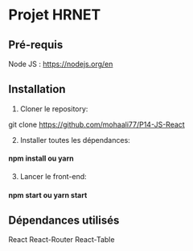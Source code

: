 # Projet HRNET

## Pré-requis

Node JS : https://nodejs.org/en

## Installation 

1. Cloner le repository:

git clone https://github.com/mohaali77/P14-JS-React

2. Installer toutes les dépendances:

#### npm install ou yarn

3. Lancer le front-end:

#### npm start ou yarn start

## Dépendances utilisés

React
React-Router
React-Table